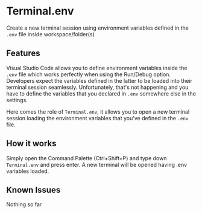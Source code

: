 # Terminal.env

Create a new terminal session using environment variables defined in the `.env` file inside workspace/folder(s)  

## Features
Visual Studio Code allows you to define environment variables inside the `.env` file which works perfectly when using the Run/Debug option. Developers expect the variables defined in the latter to be loaded into their terminal session seamlessly. Unfortunately, that's not happening and you have to define the variables that you declared in `.env` somewhere else in the settings.   
    
Here comes the role of `Terminal.env`, it allows you to open a new terminal session loading the environment variables that you've defined in the `.env` file. 

## How it works
Simply open the Command Palette (Ctrl+Shift+P) and type down `Terminal.env` and press enter. A new terminal will be opened having .env variables loaded.

## Known Issues
Nothing so far
